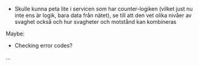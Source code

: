* Skulle kunna peta lite i servicen som har counter-logiken (vilket just nu inte ens är logik, bara data från nätet), 
se till att den vet olika nivåer av svaghet också och hur svagheter och motstånd kan kombineras

Maybe:

* Checking error codes?

...
